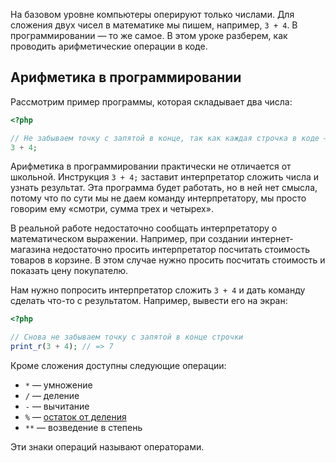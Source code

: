 На базовом уровне компьютеры оперируют только числами. Для сложения двух чисел в математике мы пишем, например, `3 + 4`. В программировании — то же самое. В этом уроке разберем, как проводить арифметические операции в коде.

## Арифметика в программировании

Рассмотрим пример программы, которая складывает два числа:

```php
<?php

// Не забываем точку с запятой в конце, так как каждая строчка в коде — инструкция
3 + 4;
```

Арифметика в программировании практически не отличается от школьной. Инструкция `3 + 4;` заставит интерпретатор сложить числа и узнать результат. Эта программа будет работать, но в ней нет смысла, потому что по сути мы не даем команду интерпретатору, мы просто говорим ему «смотри, сумма трех и четырех».

В реальной работе недостаточно сообщать интерпретатору о математическом выражении. Например, при создании интернет-магазина недостаточно просить интерпретатор посчитать стоимость товаров в корзине. В этом случае нужно просить посчитать стоимость и показать цену покупателю.

Нам нужно попросить интерпретатор сложить `3 + 4` и дать команду сделать что-то с результатом. Например, вывести его на экран:

```php
<?php

// Снова не забываем точку с запятой в конце строчки
print_r(3 + 4); // => 7
```

Кроме сложения доступны следующие операции:

* `*` — умножение
* `/` — деление
* `-` — вычитание
* `%` — [остаток от деления](https://ru.wikipedia.org/wiki/Деление_с_остатком)
* `**` — возведение в степень

Эти знаки операций называют операторами.
